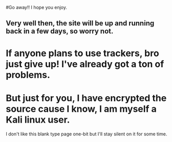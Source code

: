 #Go away!! I hope you enjoy.
## Very well then, the site will be up and running back in a few days, so worry not.
# If anyone plans to use trackers, bro just give up! I've already got a ton of problems.
# But just for you, I have encrypted the source cause I know, I am myself a Kali linux user.
I don't like this blank type page one-bit but I'll stay silent on it for some time.
